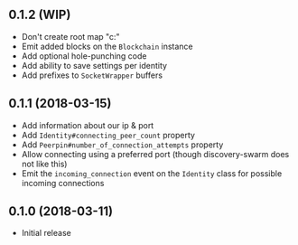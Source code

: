 ## 0.1.2 (WIP)

* Don't create root map "c:\"
* Emit added blocks on the `Blockchain` instance
* Add optional hole-punching code
* Add ability to save settings per identity
* Add prefixes to `SocketWrapper` buffers

## 0.1.1 (2018-03-15)

* Add information about our ip & port
* Add `Identity#connecting_peer_count` property
* Add `Peerpin#number_of_connection_attempts` property
* Allow connecting using a preferred port (though discovery-swarm does not like this)
* Emit the `incoming_connection` event on the `Identity` class for possible incoming connections

## 0.1.0 (2018-03-11)

* Initial release